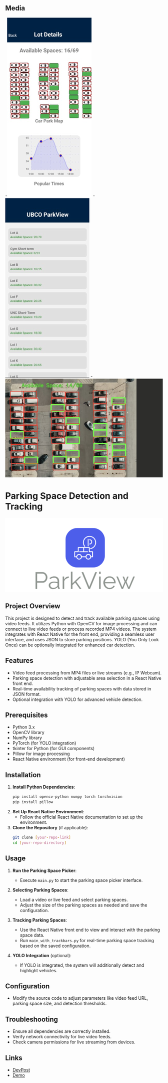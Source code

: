 
## Media
-![alt text](https://github.com/ammaarkhan/parkview/blob/main/ParkViewApp/details%20screen.jpg)
-![alt text](https://github.com/ammaarkhan/parkview/blob/main/ParkViewApp/home%20screen.jpg)
-![alt text](https://github.com/ammaarkhan/parkview/blob/main/ParkViewApp/object%20detection%20model.jpg)


# Parking Space Detection and Tracking
![alt text](https://github.com/ammaarkhan/parkview/blob/main/ParkViewApp/parkview%20logo.png)
## Project Overview
This project is designed to detect and track available parking spaces using video feeds. It utilizes Python with OpenCV for image processing and can connect to live video feeds or process recorded MP4 videos. The system integrates with React Native for the front end, providing a seamless user interface, and uses JSON to store parking positions. YOLO (You Only Look Once) can be optionally integrated for enhanced car detection.

## Features
- Video feed processing from MP4 files or live streams (e.g., IP Webcam).
- Parking space detection with adjustable area selection in a React Native front end.
- Real-time availability tracking of parking spaces with data stored in JSON format.
- Optional integration with YOLO for advanced vehicle detection.

## Prerequisites
- Python 3.x
- OpenCV library
- NumPy library
- PyTorch (for YOLO integration)
- tkinter for Python (for GUI components)
- Pillow for image processing
- React Native environment (for front-end development)

## Installation
1. **Install Python Dependencies**:
   ```bash
   pip install opencv-python numpy torch torchvision
   pip install pillow
   ```
2. **Set Up React Native Environment**:
   - Follow the official React Native documentation to set up the environment.
3. **Clone the Repository** (if applicable):
   ```bash
   git clone [your-repo-link]
   cd [your-repo-directory]
   ```

## Usage
1. **Run the Parking Space Picker**:
   - Execute `main.py` to start the parking space picker interface.
2. **Selecting Parking Spaces**:
   - Load a video or live feed and select parking spaces.
   - Adjust the size of the parking spaces as needed and save the configuration.
3. **Tracking Parking Spaces**:
   - Use the React Native front end to view and interact with the parking space data.
   - Run `main_with_trackbars.py` for real-time parking space tracking based on the saved configuration.

4. **YOLO Integration** (optional):
   - If YOLO is integrated, the system will additionally detect and highlight vehicles.

## Configuration
- Modify the source code to adjust parameters like video feed URL, parking space size, and detection thresholds.

## Troubleshooting
- Ensure all dependencies are correctly installed.
- Verify network connectivity for live video feeds.
- Check camera permissions for live streaming from devices.

## Links
- [DevPost](https://devpost.com/software/parkview)
- [Demo](https://www.youtube.com/watch?v=i4-GDZVZWMw)
